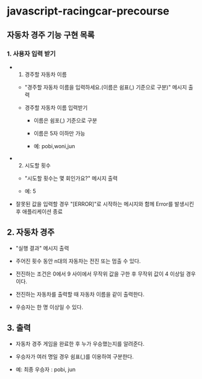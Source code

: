 # javascript-racingcar-precourse

## 자동차 경주 기능 구현 목록

### 1. 사용자 입력 받기

- 1. 경주할 자동차 이름

  - "경주할 자동차 이름을 입력하세요.(이름은 쉼표(,) 기준으로 구분)" 메시지 출력

  - 경주할 자동차 이름 입력받기

    - 이름은 쉼포(,) 기준으로 구분

    - 이름은 5자 이하만 가능

    - 예: pobi,woni,jun

- 2. 시도할 횟수

  - "시도할 횟수는 몇 회인가요?" 메시지 출력

  - 예: 5

- 잘못된 값을 입력할 경우 "[ERROR]"로 시작하는 메시지와 함께 Error를 발생시킨 후 애플리케이션 종료

## 2. 자동차 경주

- "실행 결과" 메시지 출력

- 주어진 횟수 동안 n대의 자동차는 전진 또는 멈출 수 있다.

- 전진하는 조건은 0에서 9 사이에서 무작위 값을 구한 후 무작위 값이 4 이상일 경우이다.

- 전진하는 자동차를 출력할 때 자동차 이름을 같이 출력한다.

- 우승자는 한 명 이상일 수 있다.

## 3. 출력

- 자동차 경주 게임을 완료한 후 누가 우승했는지를 알려준다.

- 우승자가 여러 명일 경우 쉼표(,)를 이용하여 구분한다.

- 예: 최종 우승자 : pobi, jun
